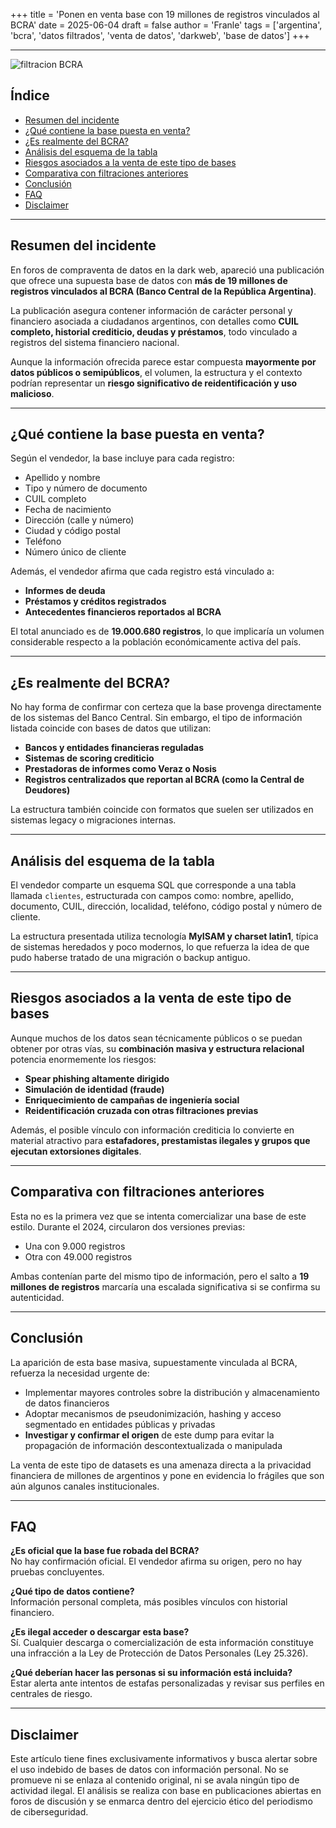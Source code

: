 +++
title = 'Ponen en venta base con 19 millones de registros vinculados al BCRA'
date = 2025-06-04
draft = false
author = 'Franle'
tags = ['argentina', 'bcra', 'datos filtrados', 'venta de datos', 'darkweb', 'base de datos']
+++

---

![filtracion BCRA](https://i.gyazo.com/e542a2558b83956d5026562b798c2fd9.png)

## Índice
- [Resumen del incidente](#resumen-del-incidente)
- [¿Qué contiene la base puesta en venta?](#qué-contiene-la-base-puesta-en-venta)
- [¿Es realmente del BCRA?](#es-realmente-del-bcra)
- [Análisis del esquema de la tabla](#análisis-del-esquema-de-la-tabla)
- [Riesgos asociados a la venta de este tipo de bases](#riesgos-asociados-a-la-venta-de-este-tipo-de-bases)
- [Comparativa con filtraciones anteriores](#comparativa-con-filtraciones-anteriores)
- [Conclusión](#conclusión)
- [FAQ](#faq)
- [Disclaimer](#disclaimer)

---

## Resumen del incidente

En foros de compraventa de datos en la dark web, apareció una publicación que ofrece una supuesta base de datos con **más de 19 millones de registros vinculados al BCRA (Banco Central de la República Argentina)**.

La publicación asegura contener información de carácter personal y financiero asociada a ciudadanos argentinos, con detalles como **CUIL completo, historial crediticio, deudas y préstamos**, todo vinculado a registros del sistema financiero nacional.

Aunque la información ofrecida parece estar compuesta **mayormente por datos públicos o semipúblicos**, el volumen, la estructura y el contexto podrían representar un **riesgo significativo de reidentificación y uso malicioso**.

---

## ¿Qué contiene la base puesta en venta?

Según el vendedor, la base incluye para cada registro:

- Apellido y nombre  
- Tipo y número de documento  
- CUIL completo  
- Fecha de nacimiento  
- Dirección (calle y número)  
- Ciudad y código postal  
- Teléfono  
- Número único de cliente  

Además, el vendedor afirma que cada registro está vinculado a:

- **Informes de deuda**  
- **Préstamos y créditos registrados**  
- **Antecedentes financieros reportados al BCRA**

El total anunciado es de **19.000.680 registros**, lo que implicaría un volumen considerable respecto a la población económicamente activa del país.

---

## ¿Es realmente del BCRA?

No hay forma de confirmar con certeza que la base provenga directamente de los sistemas del Banco Central. Sin embargo, el tipo de información listada coincide con bases de datos que utilizan:

- **Bancos y entidades financieras reguladas**  
- **Sistemas de scoring crediticio**  
- **Prestadoras de informes como Veraz o Nosis**  
- **Registros centralizados que reportan al BCRA (como la Central de Deudores)**

La estructura también coincide con formatos que suelen ser utilizados en sistemas legacy o migraciones internas.

---

## Análisis del esquema de la tabla

El vendedor comparte un esquema SQL que corresponde a una tabla llamada `clientes`, estructurada con campos como: nombre, apellido, documento, CUIL, dirección, localidad, teléfono, código postal y número de cliente.  

La estructura presentada utiliza tecnología **MyISAM y charset latin1**, típica de sistemas heredados y poco modernos, lo que refuerza la idea de que pudo haberse tratado de una migración o backup antiguo.

---

## Riesgos asociados a la venta de este tipo de bases

Aunque muchos de los datos sean técnicamente públicos o se puedan obtener por otras vías, su **combinación masiva y estructura relacional** potencia enormemente los riesgos:

- **Spear phishing altamente dirigido**  
- **Simulación de identidad (fraude)**  
- **Enriquecimiento de campañas de ingeniería social**  
- **Reidentificación cruzada con otras filtraciones previas**

Además, el posible vínculo con información crediticia lo convierte en material atractivo para **estafadores, prestamistas ilegales y grupos que ejecutan extorsiones digitales**.

---

## Comparativa con filtraciones anteriores

Esta no es la primera vez que se intenta comercializar una base de este estilo. Durante el 2024, circularon dos versiones previas:

- Una con 9.000 registros  
- Otra con 49.000 registros  

Ambas contenían parte del mismo tipo de información, pero el salto a **19 millones de registros** marcaría una escalada significativa si se confirma su autenticidad.

---

## Conclusión

La aparición de esta base masiva, supuestamente vinculada al BCRA, refuerza la necesidad urgente de:

- Implementar mayores controles sobre la distribución y almacenamiento de datos financieros  
- Adoptar mecanismos de pseudonimización, hashing y acceso segmentado en entidades públicas y privadas  
- **Investigar y confirmar el origen** de este dump para evitar la propagación de información descontextualizada o manipulada

La venta de este tipo de datasets es una amenaza directa a la privacidad financiera de millones de argentinos y pone en evidencia lo frágiles que son aún algunos canales institucionales.

---

## FAQ

**¿Es oficial que la base fue robada del BCRA?**  
No hay confirmación oficial. El vendedor afirma su origen, pero no hay pruebas concluyentes.

**¿Qué tipo de datos contiene?**  
Información personal completa, más posibles vínculos con historial financiero.

**¿Es ilegal acceder o descargar esta base?**  
Sí. Cualquier descarga o comercialización de esta información constituye una infracción a la Ley de Protección de Datos Personales (Ley 25.326).

**¿Qué deberían hacer las personas si su información está incluida?**  
Estar alerta ante intentos de estafas personalizadas y revisar sus perfiles en centrales de riesgo.

---

## Disclaimer

Este artículo tiene fines exclusivamente informativos y busca alertar sobre el uso indebido de bases de datos con información personal. No se promueve ni se enlaza al contenido original, ni se avala ningún tipo de actividad ilegal. El análisis se realiza con base en publicaciones abiertas en foros de discusión y se enmarca dentro del ejercicio ético del periodismo de ciberseguridad.

